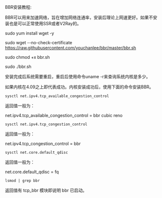 BBR安装教程:

BBR可以用来加速网络，旨在增加网络连通率，安装后理论上网速更好。如果不安装也是可以正常使用SSR或者V2Ray的。

sudo yum install wget -y

sudo wget --no-check-certificate https://raw.githubusercontent.com/youchanlee/bbr/master/bbr.sh 

sudo chmod +x bbr.sh

sudo ./bbr.sh

安装完成后系统需要重启，重启后使用命令uname -r来查询系统内核是多少。

如果内核在4.09之上即代表成功。内核安装成功后，使用下面的命令安装BBR。

    sysctl net.ipv4.tcp_available_congestion_control

返回值一般为：

net.ipv4.tcp_available_congestion_control = bbr cubic reno


    sysctl net.ipv4.tcp_congestion_control

返回值一般为：

net.ipv4.tcp_congestion_control = bbr

    sysctl net.core.default_qdisc

返回值一般为：

net.core.default_qdisc = fq


    lsmod | grep bbr

返回值有 tcp_bbr 模块即说明 bbr 已启动。

